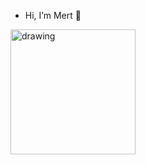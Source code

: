 - Hi, I’m Mert 👋 

<img src="https://knsb.dk/wp-content/uploads/linkedin-logo.png" alt="drawing" width="200"/>


<!---
kaimmrt/kaimmrt is a ✨ special ✨ repository because its `README.md` (this file) appears on your GitHub profile.
You can click the Preview link to take a look at your changes.
--->
